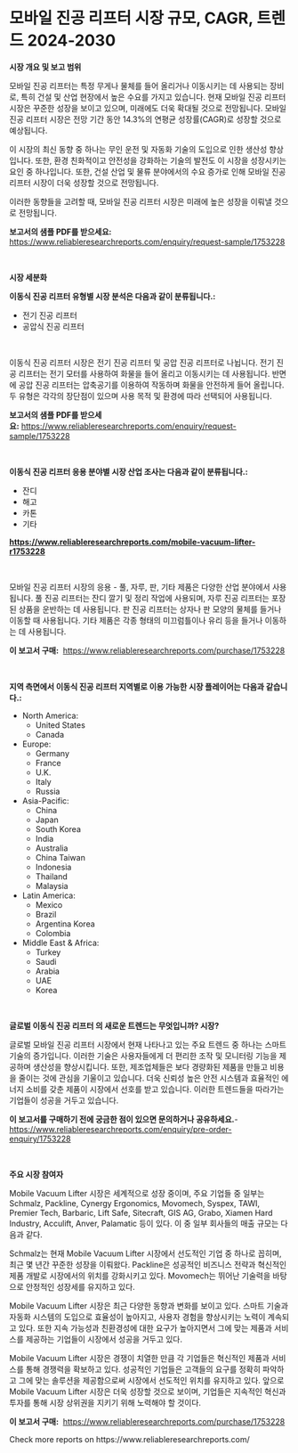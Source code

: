 <p><h1>모바일 진공 리프터 시장 규모, CAGR, 트렌드 2024-2030</h1></p><p><strong>시장 개요 및 보고 범위</strong></p>
<p><p>모바일 진공 리프터는 특정 무게나 물체를 들어 올리거나 이동시키는 데 사용되는 장비로, 특히 건설 및 산업 현장에서 높은 수요를 가지고 있습니다. 현재 모바일 진공 리프터 시장은 꾸준한 성장을 보이고 있으며, 미래에도 더욱 확대될 것으로 전망됩니다. 모바일 진공 리프터 시장은 전망 기간 동안 14.3%의 연평균 성장률(CAGR)로 성장할 것으로 예상됩니다.</p><p>이 시장의 최신 동향 중 하나는 무인 운전 및 자동화 기술의 도입으로 인한 생산성 향상입니다. 또한, 환경 친화적이고 안전성을 강화하는 기술의 발전도 이 시장을 성장시키는 요인 중 하나입니다. 또한, 건설 산업 및 물류 분야에서의 수요 증가로 인해 모바일 진공 리프터 시장이 더욱 성장할 것으로 전망됩니다.</p><p>이러한 동향들을 고려할 때, 모바일 진공 리프터 시장은 미래에 높은 성장을 이뤄낼 것으로 전망됩니다.</p></p>
<p><strong>보고서의 샘플 PDF를 받으세요:</strong> <a href="https://www.reliableresearchreports.com/enquiry/request-sample/1753228">https://www.reliableresearchreports.com/enquiry/request-sample/1753228</a></p>
<p>&nbsp;</p>
<p><strong>시장 세분화</strong></p>
<p><strong>이동식 진공 리프터 유형별 시장 분석은 다음과 같이 분류됩니다.:</strong></p>
<p><ul><li>전기 진공 리프터</li><li>공압식 진공 리프터</li></ul></p>
<p>&nbsp;</p>
<p><p>이동식 진공 리프터 시장은 전기 진공 리프터 및 공압 진공 리프터로 나뉩니다. 전기 진공 리프터는 전기 모터를 사용하여 화물을 들어 올리고 이동시키는 데 사용됩니다. 반면에 공압 진공 리프터는 압축공기를 이용하여 작동하며 화물을 안전하게 들어 올립니다. 두 유형은 각각의 장단점이 있으며 사용 목적 및 환경에 따라 선택되어 사용됩니다.</p></p>
<p><strong>보고서의 샘플 PDF를 받으세요:</strong>&nbsp;<a href="https://www.reliableresearchreports.com/enquiry/request-sample/1753228">https://www.reliableresearchreports.com/enquiry/request-sample/1753228</a></p>
<p>&nbsp;</p>
<p><strong> 이동식 진공 리프터 응용 분야별 시장 산업 조사는 다음과 같이 분류됩니다.:</strong></p>
<p><ul><li>잔디</li><li>해고</li><li>카톤</li><li>기타</li></ul></p>
<p><strong><a href="https://www.reliableresearchreports.com/mobile-vacuum-lifter-r1753228">https://www.reliableresearchreports.com/mobile-vacuum-lifter-r1753228</a></strong></p>
<p>&nbsp;</p>
<p><p>모바일 진공 리프터 시장의 응용 - 풀, 자루, 판, 기타 제품은 다양한 산업 분야에서 사용됩니다. 풀 진공 리프터는 잔디 깔기 및 정리 작업에 사용되며, 자루 진공 리프터는 포장된 상품을 운반하는 데 사용됩니다. 판 진공 리프터는 상자나 판 모양의 물체를 들거나 이동할 때 사용됩니다. 기타 제품은 각종 형태의 미끄럼틀이나 유리 등을 들거나 이동하는 데 사용됩니다.</p></p>
<p><strong>이 보고서 구매:</strong>&nbsp; <a href="https://www.reliableresearchreports.com/purchase/1753228">https://www.reliableresearchreports.com/purchase/1753228</a></p>
<p>&nbsp;</p>
<p><strong>지역 측면에서 이동식 진공 리프터 지역별로 이용 가능한 시장 플레이어는 다음과 같습니다.:</strong></p>
<p><ul>
    <li>
        North America:
        <ul>
            <li>United States</li>
            <li>Canada</li>
        </ul>
    </li>
    <li>
        Europe:
        <ul>
            <li>Germany</li>
            <li>France</li>
            <li>U.K.</li>
            <li>Italy</li>
            <li>Russia</li>
        </ul>
    </li>
    <li>
        Asia-Pacific:
        <ul>
            <li>China</li>
            <li>Japan</li>
            <li>South Korea</li>
            <li>India</li>
            <li>Australia</li>
            <li>China Taiwan</li>
            <li>Indonesia</li>
            <li>Thailand</li>
            <li>Malaysia</li>
        </ul>
    </li>
    <li>
        Latin America:
        <ul>
            <li>Mexico</li>
            <li>Brazil</li>
            <li>Argentina Korea</li>
            <li>Colombia</li>
        </ul>
    </li>
    <li>
        Middle East & Africa:
        <ul>
            <li>Turkey</li>
            <li>Saudi</li>
            <li>Arabia</li>
            <li>UAE</li>
            <li>Korea</li>
        </ul>
    </li>
    </ul></p>
<p>&nbsp;</p>
<p><strong>글로벌 이동식 진공 리프터 의 새로운 트렌드는 무엇입니까? 시장?</strong></p>
<p><p>글로벌 모바일 진공 리프터 시장에서 현재 나타나고 있는 주요 트렌드 중 하나는 스마트 기술의 증가입니다. 이러한 기술은 사용자들에게 더 편리한 조작 및 모니터링 기능을 제공하며 생산성을 향상시킵니다. 또한, 제조업체들은 보다 경량화된 제품을 만들고 비용을 줄이는 것에 관심을 기울이고 있습니다. 더욱 신뢰성 높은 안전 시스템과 효율적인 에너지 소비를 갖춘 제품이 시장에서 선호를 받고 있습니다. 이러한 트렌드들을 따라가는 기업들이 성공을 거두고 있습니다.</p></p>
<p><strong>이 보고서를 구매하기 전에 궁금한 점이 있으면 문의하거나 공유하세요.</strong>- <a href="https://www.reliableresearchreports.com/enquiry/pre-order-enquiry/1753228">https://www.reliableresearchreports.com/enquiry/pre-order-enquiry/1753228</a></p>
<p>&nbsp;</p>
<p><strong>주요 시장 참여자</strong></p>
<p><p>Mobile Vacuum Lifter 시장은 세계적으로 성장 중이며, 주요 기업들 중 일부는 Schmalz, Packline, Cynergy Ergonomics, Movomech, Syspex, TAWI, Premier Tech, Barbaric, Lift Safe, Sitecraft, GIS AG, Grabo, Xiamen Hard Industry, Acculift, Anver, Palamatic 등이 있다. 이 중 일부 회사들의 매출 규모는 다음과 같다.</p><p>Schmalz는 현재 Mobile Vacuum Lifter 시장에서 선도적인 기업 중 하나로 꼽히며, 최근 몇 년간 꾸준한 성장을 이뤄왔다. Packline은 성공적인 비즈니스 전략과 혁신적인 제품 개발로 시장에서의 위치를 강화시키고 있다. Movomech는 뛰어난 기술력을 바탕으로 안정적인 성장세를 유지하고 있다.</p><p>Mobile Vacuum Lifter 시장은 최근 다양한 동향과 변화를 보이고 있다. 스마트 기술과 자동화 시스템의 도입으로 효율성이 높아지고, 사용자 경험을 향상시키는 노력이 계속되고 있다. 또한 지속 가능성과 친환경성에 대한 요구가 높아지면서 그에 맞는 제품과 서비스를 제공하는 기업들이 시장에서 성공을 거두고 있다.</p><p>Mobile Vacuum Lifter 시장은 경쟁이 치열한 만큼 각 기업들은 혁신적인 제품과 서비스를 통해 경쟁력을 확보하고 있다. 성공적인 기업들은 고객들의 요구를 정확히 파악하고 그에 맞는 솔루션을 제공함으로써 시장에서 선도적인 위치를 유지하고 있다. 앞으로 Mobile Vacuum Lifter 시장은 더욱 성장할 것으로 보이며, 기업들은 지속적인 혁신과 투자를 통해 시장 상위권을 지키기 위해 노력해야 할 것이다.</p></p>
<p><strong>이 보고서 구매:</strong>&nbsp;&nbsp;<a href="https://www.reliableresearchreports.com/purchase/1753228">https://www.reliableresearchreports.com/purchase/1753228</a></p>
<p>Check more reports on https://www.reliableresearchreports.com/</p>